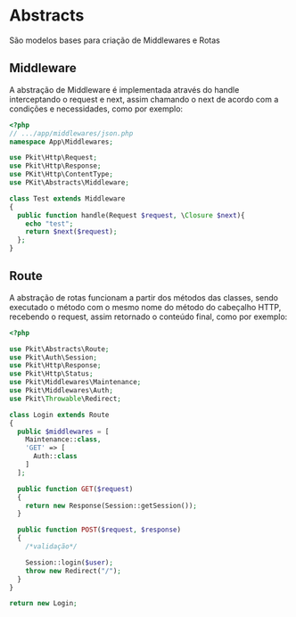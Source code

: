 # Abstracts

São modelos bases para criação de Middlewares e Rotas

## Middleware

A abstração de Middleware é implementada através do handle interceptando o request e next, assim chamando o next de acordo com a condições e necessidades, como por exemplo:

  ```php
  <?php
  // .../app/middlewares/json.php
  namespace App\Middlewares;

  use Pkit\Http\Request;
  use Pkit\Http\Response;
  use PKit\Http\ContentType;
  use PKit\Abstracts\Middleware;

  class Test extends Middleware
  {
    public function handle(Request $request, \Closure $next){
      echo "test";
      return $next($request);
    };
  }
  ```

## Route

A abstração de rotas funcionam a partir dos métodos das classes, sendo executado o método com o mesmo nome do método do cabeçalho HTTP, recebendo o request, assim retornado o conteúdo final, como por exemplo:

  ```php
  <?php

  use Pkit\Abstracts\Route;
  use Pkit\Auth\Session;
  use Pkit\Http\Response;
  use Pkit\Http\Status;
  use Pkit\Middlewares\Maintenance;
  use Pkit\Middlewares\Auth;
  use Pkit\Throwable\Redirect;

  class Login extends Route
  {
    public $middlewares = [
      Maintenance::class,
      'GET' => [
        Auth::class
      ]
    ];

    public function GET($request)
    {
      return new Response(Session::getSession());
    }

    public function POST($request, $response)
    {
      /*validação*/

      Session::login($user);
      throw new Redirect("/");
    }
  }

  return new Login;
  ```
